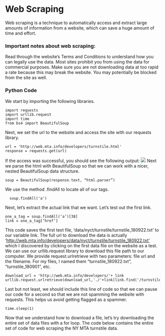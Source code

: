 # Web Scraping
Web scraping is a technique to automatically access and extract large amounts of information from a website, which can save a huge amount of time and effort.

### Important notes about web scraping:
Read through the website’s Terms and Conditions to understand how you can legally use the data. Most sites prohibit you from using the data for commercial purposes.
Make sure you are not downloading data at too rapid a rate because this may break the website. You may potentially be blocked from the site as well.

### Python Code
We start by importing the following libraries.
```
import requests
import urllib.request
import time
from bs4 import BeautifulSoup
```
Next, we set the url to the website and access the site with our requests library.
```
url = 'http://web.mta.info/developers/turnstile.html'
response = requests.get(url)
```
If the access was successful, you should see the following output:
![](https://miro.medium.com/max/414/1*fyqRGzG8IbhhjxF2Q5MU_Q.png)
Next we parse the html with BeautifulSoup so that we can work with a nicer, nested BeautifulSoup data structure. 
```
soup = BeautifulSoup(response.text, “html.parser”)

```
We use the method .findAll to locate all of our <a> tags.
```
  soup.findAll('a')
```
  Next, let’s extract the actual link that we want. Let’s test out the first link.
  ```
  one_a_tag = soup.findAll(‘a’)[38]
link = one_a_tag[‘href’]
  ```
  This code saves the first text file, ‘data/nyct/turnstile/turnstile_180922.txt’ to our variable link. The full url to download the data is actually ‘http://web.mta.info/developers/data/nyct/turnstile/turnstile_180922.txt’ which I discovered by clicking on the first data file on the website as a test. We can use our urllib.request library to download this file path to our computer. We provide request.urlretrieve with two parameters: file url and the filename. For my files, I named them “turnstile_180922.txt”, “turnstile_180901”, etc.
  ```
  download_url = 'http://web.mta.info/developers/'+ link
urllib.request.urlretrieve(download_url,'./'+link[link.find('/turnstile_')+1:])
  ```
  Last but not least, we should include this line of code so that we can pause our code for a second so that we are not spamming the website with requests. This helps us avoid getting flagged as a spammer.
  
  ```
  time.sleep(1)

  ```
  Now that we understand how to download a file, let’s try downloading the entire set of data files with a for loop. The code below contains the entire set of code for web scraping the NY MTA turnstile data.
  
  

